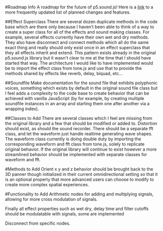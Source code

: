 #Roadmap Info
A roadmap for the future of p5.sound.js! Here is a [link](https://tonejs.github.io/) to a more frequently updated list of planned changes and features.

##Effect Superclass
There are several dozen duplicate methods in the code base which are there only because I haven’t been able to think of a way to create a super class for all of the effects and sound making classes. For example, several effects currently have their own wet and dry methods. They also have disconnect and connect methods which all do the same exact thing and really should only exist once in an effect superclass that they all effects inherit and extend. This pattern exists already in the original p5.sound.js library but it wasn't clear to me at the time that I should have started that way. The architecture I would like to have implemented would be to import the effect class from tone.js and use that to provide the methods shared by effects like reverb, delay, biquad, etc… 

##Soundfile
Make documentation for the sound file that exhibits polyphonic voices, something which exists by default in the original sound file class but I feel adds a complexity to the code base to create behavior that can be achieved with vanilla JavaScript (by for example, by creating multiple soundfile instances in an array and starting them one after another via a wrapping index). 

##Classes to Add
There are several classes which I feel are missing from the original library and a few that should be modified or added to. Distortion should exist, as should the sound recorder. There should be a separate fft class, and let the waveform just handle realtime generating wave shapes. The waveform class currently is doing double duty by importing the corresponding waveform and fft class from tone.js, solely to replicate original behavior. If the original library will continue to exist however a more streamlined behavior should be implemented with separate classes for waveform and fft. 

#Methods to Add
Orient x y and z behavior should be brought back to the 3D panner though initialized in their current omnidirectional setting so that it is an optional property that more advanced users can choose to modify to create more complex spatial experiences. 

#Functionality to Add
Arithmetic nodes for adding and multiplying signals, allowing for more cross modulation of signals. 

Finally all effect properties such as wet dry, delay time and filter cutoffs should be modulatable with signals, some are implemented  

Disconnect from specific nodes.